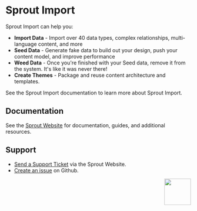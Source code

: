 # Sprout Import

Sprout Import can help you:

- **Import Data** - Import over 40 data types, complex relationships, multi-language content, and more
- **Seed Data** - Generate fake data to build out your design, push your content model, and improve performance
- **Weed Data** - Once you're finished with your Seed data, remove it from the system. It's like it was never there!
- **Create Themes** - Package and reuse content architecture and templates.

See the Sprout Import documentation to learn more about Sprout Import.

## Documentation

See the [Sprout Website](https://sprout.barrelstrengthdesign.com/craft-plugins/import/docs) for documentation, guides, and additional resources. 

## Support

- [Send a Support Ticket](https://sprout.barrelstrengthdesign.com/craft-plugins/request/support) via the Sprout Website.
- [Create an issue](https://github.com/barrelstrength/craft-sprout-import/issues) on Github.

<a href="https://sprout.barrelstrengthdesign.com" target="_blank">
  <img src="https://s3.amazonaws.com/sprout.barrelstrengthdesign.com-assets/content/plugins/sprout-icon.svg" width="72" align="right">
</a>